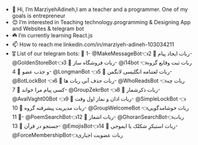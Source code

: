- 👋 Hi, I’m MarziyehAdineh,I am a teacher and a programmer. One of my goals is entrepreneur
- 😊 I’m interested in Teaching technology،programming & Designing App and Websites & telegram bot
- ☘️ I’m currently learning React.js 
- 📫 How to reach me linkedin.com/in/marziyeh-adineh-103034211
- 🎖️ List of our telegram bots: 
     💐 1- ‎@MakeMessageBot👈ربات ایجاد پیام
     💐 2- ‎@GoldenStoreBot👈ربات فروشگاه ساز
     💐 3- ‎@i14bot 👈ربات ثبت وقایع گروه و جذب عضو
     💐 4- ‎@LongmanBot 👈ربات لغتنامه انگلیسی لانگمن
     💐 5- ‎@BotLockBot 👈ربات حذف آنی ربات ها 
     💐 6- ‎@WhoReadsBot 👈ربات چه کسی پیام مرا خواند 
     💐 7- ‎@GroupZekrBot 👈ربات ذکرشمار
     💐 8- ‎@AvalVaght00Bot 👈ربات اذان و نماز اول وقت
     💐 9- ‎@SimpleLockBot 👈ربات مدیریت پیشرفته گروه
     💐 10- ‎@GroupWelcomeBot 👈ربات خوشامدگویی
     💐 11- ‎@PoemSearchBot👈ربات اشعار
     💐 12- ‎@GhoranSearchBot👈ربات جستجو در قرآن
     💐 13- ‎@EmojisBot👈ربات استیکرِ شکلک یا ایموجی
     💐 14- ‎@ForceMembershipBot👈ربات عضویت اجباری
 

